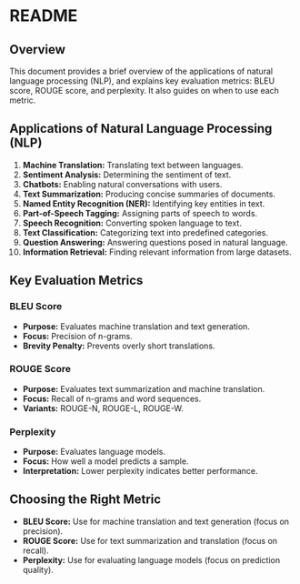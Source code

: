 # README

## Overview

This document provides a brief overview of the applications of natural language processing (NLP), and explains key evaluation metrics: BLEU score, ROUGE score, and perplexity. It also guides on when to use each metric.

## Applications of Natural Language Processing (NLP)

1. **Machine Translation:** Translating text between languages.
2. **Sentiment Analysis:** Determining the sentiment of text.
3. **Chatbots:** Enabling natural conversations with users.
4. **Text Summarization:** Producing concise summaries of documents.
5. **Named Entity Recognition (NER):** Identifying key entities in text.
6. **Part-of-Speech Tagging:** Assigning parts of speech to words.
7. **Speech Recognition:** Converting spoken language to text.
8. **Text Classification:** Categorizing text into predefined categories.
9. **Question Answering:** Answering questions posed in natural language.
10. **Information Retrieval:** Finding relevant information from large datasets.

## Key Evaluation Metrics

### BLEU Score

- **Purpose:** Evaluates machine translation and text generation.
- **Focus:** Precision of n-grams.
- **Brevity Penalty:** Prevents overly short translations.

### ROUGE Score

- **Purpose:** Evaluates text summarization and machine translation.
- **Focus:** Recall of n-grams and word sequences.
- **Variants:** ROUGE-N, ROUGE-L, ROUGE-W.

### Perplexity

- **Purpose:** Evaluates language models.
- **Focus:** How well a model predicts a sample.
- **Interpretation:** Lower perplexity indicates better performance.

## Choosing the Right Metric

- **BLEU Score:** Use for machine translation and text generation (focus on precision).
- **ROUGE Score:** Use for text summarization and translation (focus on recall).
- **Perplexity:** Use for evaluating language models (focus on prediction quality).


